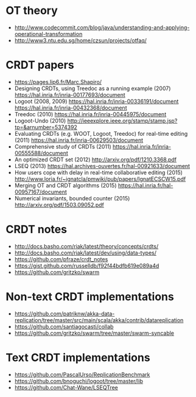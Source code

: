 # OT theory

- http://www.codecommit.com/blog/java/understanding-and-applying-operational-transformation
- http://www3.ntu.edu.sg/home/czsun/projects/otfaq/

# CRDT papers

- https://pages.lip6.fr/Marc.Shapiro/
- Designing CRDTs, using Treedoc as a running example (2007)
  https://hal.inria.fr/inria-00177693/document
- Logoot (2008, 2009)
  https://hal.inria.fr/inria-00336191/document
  https://hal.inria.fr/inria-00432368/document
- Treedoc (2010)
  https://hal.inria.fr/inria-00445975/document
- Logoot-Undo (2010)
  http://ieeexplore.ieee.org/stamp/stamp.jsp?tp=&arnumber=5374392
- Evaluating CRDTs (e.g. WOOT, Logoot, Treedoc) for real-time editing (2011)
  https://hal.inria.fr/inria-00629503/document
- Comprehensive study of CRDTs (2011)
  https://hal.inria.fr/inria-00555588/document
- An optimized CRDT set (2012)
  http://arxiv.org/pdf/1210.3368.pdf
- LSEQ (2013)
  https://hal.archives-ouvertes.fr/hal-00921633/document
- How users cope with delay in real-time collaborative editing (2015)
  http://www.loria.fr/~ignatcla/pmwiki/pub/papers/IgnatECSCW15.pdf
- Merging OT and CRDT algorithms (2015)
  https://hal.inria.fr/hal-00957167/document
- Numerical invariants, bounded counter (2015)
  http://arxiv.org/pdf/1503.09052.pdf

# CRDT notes

- http://docs.basho.com/riak/latest/theory/concepts/crdts/
- http://docs.basho.com/riak/latest/dev/using/data-types/
- https://github.com/pfraze/crdt_notes
- https://gist.github.com/russelldb/f92f44bdfb619e089a4d
- https://github.com/gritzko/swarm

# Non-text CRDT implementations

- https://github.com/patriknw/akka-data-replication/tree/master/src/main/scala/akka/contrib/datareplication
- https://github.com/santiagocasti/collab
- https://github.com/gritzko/swarm/tree/master/swarm-syncable

# Text CRDT implementations

- https://github.com/PascalUrso/ReplicationBenchmark
- https://github.com/bnoguchi/logoot/tree/master/lib
- https://github.com/Chat-Wane/LSEQTree
